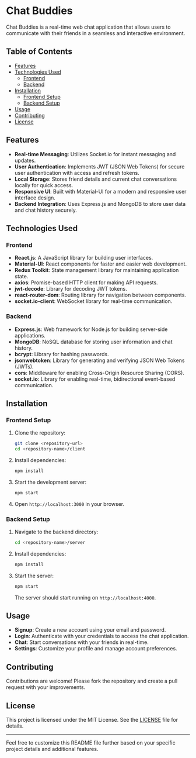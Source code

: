 # Chat Buddies

Chat Buddies is a real-time web chat application that allows users to communicate with their friends in a seamless and interactive environment.

## Table of Contents

- [Features](#features)
- [Technologies Used](#technologies-used)
  - [Frontend](#frontend)
  - [Backend](#backend)
- [Installation](#installation)
  - [Frontend Setup](#frontend-setup)
  - [Backend Setup](#backend-setup)
- [Usage](#usage)
- [Contributing](#contributing)
- [License](#license)

## Features

- **Real-time Messaging**: Utilizes Socket.io for instant messaging and updates.
- **User Authentication**: Implements JWT (JSON Web Tokens) for secure user authentication with access and refresh tokens.
- **Local Storage**: Stores friend details and current chat conversations locally for quick access.
- **Responsive UI**: Built with Material-UI for a modern and responsive user interface design.
- **Backend Integration**: Uses Express.js and MongoDB to store user data and chat history securely.

## Technologies Used

### Frontend

- **React.js**: A JavaScript library for building user interfaces.
- **Material-UI**: React components for faster and easier web development.
- **Redux Toolkit**: State management library for maintaining application state.
- **axios**: Promise-based HTTP client for making API requests.
- **jwt-decode**: Library for decoding JWT tokens.
- **react-router-dom**: Routing library for navigation between components.
- **socket.io-client**: WebSocket library for real-time communication.

### Backend

- **Express.js**: Web framework for Node.js for building server-side applications.
- **MongoDB**: NoSQL database for storing user information and chat history.
- **bcrypt**: Library for hashing passwords.
- **jsonwebtoken**: Library for generating and verifying JSON Web Tokens (JWTs).
- **cors**: Middleware for enabling Cross-Origin Resource Sharing (CORS).
- **socket.io**: Library for enabling real-time, bidirectional event-based communication.

## Installation

### Frontend Setup

1. Clone the repository:

   ```bash
   git clone <repository-url>
   cd <repository-name>/client
   ```

2. Install dependencies:

   ```bash
   npm install
   ```

3. Start the development server:

   ```bash
   npm start
   ```

4. Open `http://localhost:3000` in your browser.

### Backend Setup

1. Navigate to the backend directory:

   ```bash
   cd <repository-name>/server
   ```

2. Install dependencies:

   ```bash
   npm install
   ```

3. Start the server:

   ```bash
   npm start
   ```

   The server should start running on `http://localhost:4000`.

## Usage

- **Signup**: Create a new account using your email and password.
- **Login**: Authenticate with your credentials to access the chat application.
- **Chat**: Start conversations with your friends in real-time.
- **Settings**: Customize your profile and manage account preferences.

## Contributing

Contributions are welcome! Please fork the repository and create a pull request with your improvements.

## License

This project is licensed under the MIT License. See the [LICENSE](./LICENSE) file for details.

---

Feel free to customize this README file further based on your specific project details and additional features.
